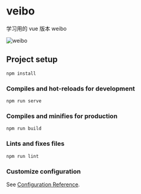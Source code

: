 # veibo
学习用的 vue 版本 weibo

![weibo](https://github.com/xupea/images/blob/master/weibo2.0.gif?raw=true)

## Project setup
```
npm install
```

### Compiles and hot-reloads for development
```
npm run serve
```

### Compiles and minifies for production
```
npm run build
```

### Lints and fixes files
```
npm run lint
```

### Customize configuration
See [Configuration Reference](https://cli.vuejs.org/config/).
